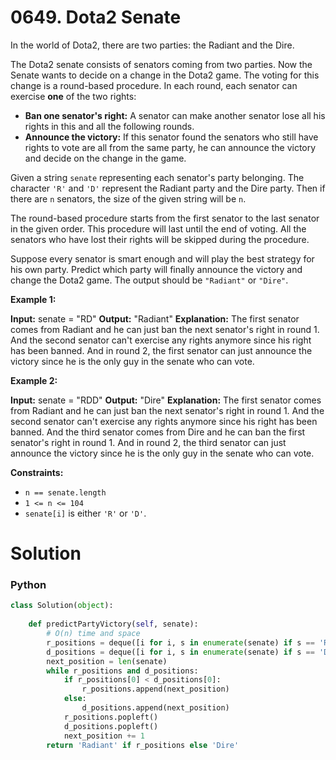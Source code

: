 # 0649. Dota2 Senate

In the world of Dota2, there are two parties: the Radiant and the Dire.

The Dota2 senate consists of senators coming from two parties. Now the Senate wants to decide on a change in the Dota2 game. The voting for this change is a round-based procedure. In each round, each senator can exercise  **one**  of the two rights:

-   **Ban one senator's right:**  A senator can make another senator lose all his rights in this and all the following rounds.
-   **Announce the victory:**  If this senator found the senators who still have rights to vote are all from the same party, he can announce the victory and decide on the change in the game.

Given a string  `senate`  representing each senator's party belonging. The character  `'R'`  and  `'D'`  represent the Radiant party and the Dire party. Then if there are  `n`  senators, the size of the given string will be  `n`.

The round-based procedure starts from the first senator to the last senator in the given order. This procedure will last until the end of voting. All the senators who have lost their rights will be skipped during the procedure.

Suppose every senator is smart enough and will play the best strategy for his own party. Predict which party will finally announce the victory and change the Dota2 game. The output should be  `"Radiant"`  or  `"Dire"`.

**Example 1:**

**Input:** senate = "RD"
**Output:** "Radiant"
**Explanation:** 
The first senator comes from Radiant and he can just ban the next senator's right in round 1. 
And the second senator can't exercise any rights anymore since his right has been banned. 
And in round 2, the first senator can just announce the victory since he is the only guy in the senate who can vote.

**Example 2:**

**Input:** senate = "RDD"
**Output:** "Dire"
**Explanation:** 
The first senator comes from Radiant and he can just ban the next senator's right in round 1. 
And the second senator can't exercise any rights anymore since his right has been banned. 
And the third senator comes from Dire and he can ban the first senator's right in round 1. 
And in round 2, the third senator can just announce the victory since he is the only guy in the senate who can vote.

**Constraints:**

-   `n == senate.length`
-   `1 <= n <= 104`
-   `senate[i]`  is either  `'R'`  or  `'D'`.

# Solution

### Python

```python
class Solution(object):
  
    def predictPartyVictory(self, senate):
        # O(n) time and space
        r_positions = deque([i for i, s in enumerate(senate) if s == 'R'])
        d_positions = deque([i for i, s in enumerate(senate) if s == 'D'])
        next_position = len(senate)
        while r_positions and d_positions:
            if r_positions[0] < d_positions[0]:
                r_positions.append(next_position)
            else:
                d_positions.append(next_position)
            r_positions.popleft()
            d_positions.popleft()
            next_position += 1
        return 'Radiant' if r_positions else 'Dire'
```